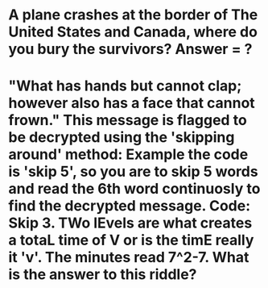 # A plane crashes at the border of The United States and Canada, where do you bury the survivors? Answer = ?
# "What has hands but cannot clap; however also has a face that cannot frown." This message is flagged to be decrypted using the 'skipping around' method: Example the code is 'skip 5', so you are to skip 5 words and read the 6th word continuosly to find the decrypted message. Code: Skip 3. TWo lEvels are what creates a totaL time of V or is the timE really it 'v'. The minutes read 7^2-7. What is the answer to this riddle?
